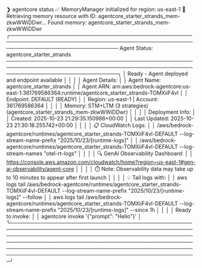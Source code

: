 ❯ agentcore status
✅ MemoryManager initialized for region: us-east-1
🔎 Retrieving memory resource with ID: agentcore_starter_strands_mem-zkwWWiDDwr...
  Found memory: agentcore_starter_strands_mem-zkwWWiDDwr
╭───────────────────────────────────────────────────────────────────────────────────────────────────────────────────────────────── Agent Status: agentcore_starter_strands ──────────────────────────────────────────────────────────────────────────────────────────────────────────────────────────────────╮
│ Ready - Agent deployed and endpoint available                                                                                                                                                                                                                                                              │
│                                                                                                                                                                                                                                                                                                            │
│ Agent Details:                                                                                                                                                                                                                                                                                             │
│ Agent Name: agentcore_starter_strands                                                                                                                                                                                                                                                                      │
│ Agent ARN: arn:aws:bedrock-agentcore:us-east-1:361769586364:runtime/agentcore_starter_strands-TOMXiiF4vl                                                                                                                                                                                                   │
│ Endpoint: DEFAULT (READY)                                                                                                                                                                                                                                                                                  │
│ Region: us-east-1 | Account: 361769586364                                                                                                                                                                                                                                                                  │
│                                                                                                                                                                                                                                                                                                            │
│ Memory: STM+LTM (3 strategies) (agentcore_starter_strands_mem-zkwWWiDDwr)                                                                                                                                                                                                                                  │
│                                                                                                                                                                                                                                                                                                            │
│ Deployment Info:                                                                                                                                                                                                                                                                                           │
│ Created: 2025-10-23 21:29:35.150988+00:00                                                                                                                                                                                                                                                                  │
│ Last Updated: 2025-10-23 21:30:18.255742+00:00                                                                                                                                                                                                                                                             │
│                                                                                                                                                                                                                                                                                                            │
│ 📋 CloudWatch Logs:                                                                                                                                                                                                                                                                                        │
│    /aws/bedrock-agentcore/runtimes/agentcore_starter_strands-TOMXiiF4vl-DEFAULT --log-stream-name-prefix "2025/10/23/[runtime-logs]"                                                                                                                                                                       │
│    /aws/bedrock-agentcore/runtimes/agentcore_starter_strands-TOMXiiF4vl-DEFAULT --log-stream-names "otel-rt-logs"                                                                                                                                                                                          │
│                                                                                                                                                                                                                                                                                                            │
│ 🔍 GenAI Observability Dashboard:                                                                                                                                                                                                                                                                          │
│    https://console.aws.amazon.com/cloudwatch/home?region=us-east-1#gen-ai-observability/agent-core                                                                                                                                                                                                         │
│                                                                                                                                                                                                                                                                                                            │
│ ⏱️  Note: Observability data may take up to 10 minutes to appear after first launch                                                                                                                                                                                                                         │
│                                                                                                                                                                                                                                                                                                            │
│ 💡 Tail logs with:                                                                                                                                                                                                                                                                                         │
│    aws logs tail /aws/bedrock-agentcore/runtimes/agentcore_starter_strands-TOMXiiF4vl-DEFAULT --log-stream-name-prefix "2025/10/23/[runtime-logs]" --follow                                                                                                                                                │
│    aws logs tail /aws/bedrock-agentcore/runtimes/agentcore_starter_strands-TOMXiiF4vl-DEFAULT --log-stream-name-prefix "2025/10/23/[runtime-logs]" --since 1h                                                                                                                                              │
│                                                                                                                                                                                                                                                                                                            │
│ Ready to invoke:                                                                                                                                                                                                                                                                                           │
│    agentcore invoke '{"prompt": "Hello"}'                                                                                                                                                                                                                                                                  │
╰────────────────────────────────────────────────────────────────────────────────────────────────────────────────────────────────────────────────────────────────────────────────────────────────────────────────────────────────────────────────────────────────────────────────────────────────────────────╯
